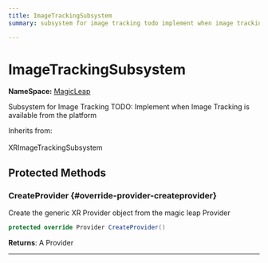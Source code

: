 ```yaml
---
title: ImageTrackingSubsystem
summary: subsystem for image tracking todo implement when image tracking is available from the platform 

---
```


# ImageTrackingSubsystem



**NameSpace:** 
[MagicLeap](/unity-api/api/UnityEngine.XR.MagicLeap/UnityEngine.XR.MagicLeap.md) 


Subsystem for Image Tracking TODO: Implement when Image Tracking is available from the platform   


Inherits from: <br></br>XRImageTrackingSubsystem




## Protected Methods

### CreateProvider {#override-provider-createprovider}

Create the generic XR Provider object from the magic leap Provider 

```csharp
protected override Provider CreateProvider()
```






**Returns**: A Provider



-----------

